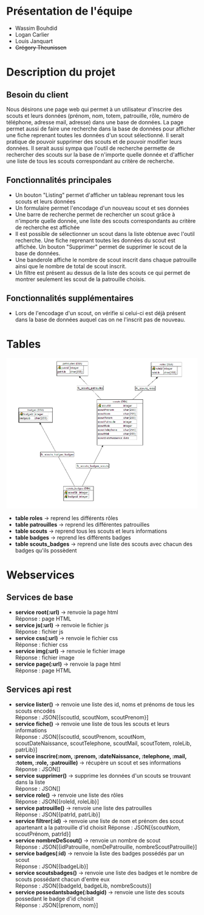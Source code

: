 # Présentation de l'équipe
- Wassim Bouhdid
- Logan Carlier
- Louis Janquart
- ~~Grégory Theunissen~~
# Description du projet
## Besoin du client
Nous désirons une page web qui permet à un utilisateur d'inscrire des scouts et leurs données (prénom, nom, totem, patrouille, rôle, numéro de téléphone, adresse mail, adresse) dans une base de données. La page permet aussi de faire une recherche dans la base de données pour afficher une fiche reprenant toutes les données d'un scout sélectionné. Il serait pratique de pouvoir supprimer des scouts et de pouvoir modifier leurs données. Il serait aussi sympa que l'outil de recherche permette de rechercher des scouts sur la base de n'importe quelle donnée et d'afficher une liste de tous les scouts correspondant au critère de recherche.

## Fonctionnalités principales
- Un bouton "Listing" permet d'afficher un tableau reprenant tous les scouts et leurs données
- Un formulaire permet l'encodage d'un nouveau scout et ses données
- Une barre de recherche permet de rechercher un scout grâce à n'importe quelle donnée, une liste des scouts correspondants au critère de recherche est affichée
- Il est possible de sélectionner un scout dans la liste obtenue avec l'outil recherche. Une fiche reprenant toutes les données du scout est affichée. Un bouton "Supprimer" permet de supprimer le scout de la base de données.
- Une banderole affiche le nombre de scout inscrit dans chaque patrouille ainsi que le nombre de total de scout inscrit.
- Un filtre est présent au dessus de la liste des scouts ce qui permet de montrer seulement les scout de la patrouille choisis.

## Fonctionnalités supplémentaires
- Lors de l'encodage d'un scout, on vérifie si celui-ci est déjà présent dans la base de données auquel cas on ne l'inscrit pas de nouveau.

# Tables
![](diagramme_er2.png)
- **table roles** -> reprend les différents rôles
- **table patrouilles** -> reprend les différentes patrouilles
- **table scouts** -> reprend tous les scouts et leurs informations
- **table badges** -> reprend les différents badges
- **table scouts_badges** -> reprend une liste des scouts avec chacun des badges qu'ils possèdent

# Webservices  
## **Services de base**
- **service root(:url)** -> renvoie la page html   
Réponse : page HTML
- **service js(:url)** -> renvoie le fichier js  
Réponse : fichier js
- **service css(:url)** -> renvoie le fichier css  
Réponse : fichier css
- **service img(:url)** -> renvoie le fichier image  
Réponse : fichier image
- **service page(:url)** -> renvoie la page html  
Réponse : page HTML

## **Services api rest**
- **service lister()** -> renvoie une liste des id, noms et prénoms de tous les scouts encodés  
Réponse : JSON[{scoutId, scoutNom, scoutPrenom}]
- **service fiche()** -> renvoie une liste de tous les scouts et leurs informations  
Réponse : JSON[{scoutId, scoutPrenom, scoutNom, scoutDateNaissance, scoutTelephone, scoutMail, scoutTotem, roleLib, patrLib}]
- **service inscrire(:nom, :prenom, :dateNaissance, :telephone, :mail, :totem, :role, :patrouille)** -> récupère un scout et ses informations  
Réponse : JSON[]
- **service supprimer()** -> supprime les données d'un scouts se trouvant dans la liste  
Réponse : JSON[]
- **service role()** -> renvoie une liste des rôles  
Réponse : JSON[{roleId, roleLib}]
- **service patrouille()** -> renvoie une liste des patrouilles  
Réponse : JSON[{patrId, patrLib}]
- **service filtrer(:id)** -> renvoie une liste de nom et prénom des scout apartenant a la patrouille d'id choisit
Réponse : JSON[{scoutNom, scoutPrénom, patrId}]
- **service nombreDeScout()** -> renvoie un nombre de scout  
Réponse : JSON[{idPatrouille, nomDePatrouille, nombreScoutPatrouille}]
- **service badges(:id)** -> renvoie la liste des badges possédés par un scout  
Réponse : JSON[{badgeLib}]
- **service scoutsbadges()** -> renvoie une liste des badges et le nombre de scouts possédant chacun d'entre eux  
Réponse : JSON[{badgeId, badgeLib, nombreScouts}]
- **service possedantsbadge(:badgid)** -> renvoie une liste des scouts possedant le badge d'id choisit  
Réponse : JSON[{prenom, nom}]
